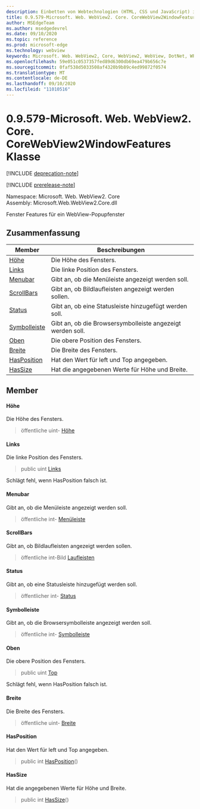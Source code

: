 ```yaml
---
description: Einbetten von Webtechnologien (HTML, CSS und JavaScript) in ihre systemeigenen Anwendungen mit dem Microsoft Edge WebView2-Steuerelement
title: 0.9.579-Microsoft. Web. WebView2. Core. CoreWebView2WindowFeatures
author: MSEdgeTeam
ms.author: msedgedevrel
ms.date: 09/10/2020
ms.topic: reference
ms.prod: microsoft-edge
ms.technology: webview
keywords: Microsoft. Web. WebView2, Core, WebView2, WebView, DotNet, WPF, WinForms, APP, Edge, CoreWebView2, CoreWebView2Controller, Browser Control, Edge HTML, Microsoft. Web. WebView2. Core. CoreWebView2WindowFeatures
ms.openlocfilehash: 59e051c0537357fed89d6300db69ea479b656c7e
ms.sourcegitcommit: 0faf538d5033508af4320b9b89c4ed99872f0574
ms.translationtype: MT
ms.contentlocale: de-DE
ms.lasthandoff: 09/10/2020
ms.locfileid: "11010516"
---
```

# 0.9.579-Microsoft. Web. WebView2. Core. CoreWebView2WindowFeatures Klasse 

[!INCLUDE [deprecation-note](../../includes/deprecation-note.md)]

[!INCLUDE [prerelease-note](../../includes/prerelease-note.md)]

Namespace: Microsoft. Web. WebView2. Core \
Assembly: Microsoft.Web.WebView2.Core.dll

Fenster Features für ein WebView-Popupfenster

## Zusammenfassung

 Member                        | Beschreibungen
--------------------------------|---------------------------------------------
[Höhe](#height) | Die Höhe des Fensters.
[Links](#left) | Die linke Position des Fensters.
[Menubar](#menubar) | Gibt an, ob die Menüleiste angezeigt werden soll.
[ScrollBars](#scrollbars) | Gibt an, ob Bildlaufleisten angezeigt werden sollen.
[Status](#status) | Gibt an, ob eine Statusleiste hinzugefügt werden soll.
[Symbolleiste](#toolbar) | Gibt an, ob die Browsersymbolleiste angezeigt werden soll.
[Oben](#top) | Die obere Position des Fensters.
[Breite](#width) | Die Breite des Fensters.
[HasPosition](#hasposition) | Hat den Wert für left und Top angegeben.
[HasSize](#hassize) | Hat die angegebenen Werte für Höhe und Breite.

## Member

#### Höhe 

Die Höhe des Fensters.

> öffentliche uint- [Höhe](#height)

#### Links 

Die linke Position des Fensters.

> public uint [Links](#left)

Schlägt fehl, wenn HasPosition falsch ist.

#### Menubar 

Gibt an, ob die Menüleiste angezeigt werden soll.

> öffentliche int- [Menüleiste](#menubar)

#### ScrollBars 

Gibt an, ob Bildlaufleisten angezeigt werden sollen.

> öffentliche int-Bild [Laufleisten](#scrollbars)

#### Status 

Gibt an, ob eine Statusleiste hinzugefügt werden soll.

> öffentlicher int- [Status](#status)

#### Symbolleiste 

Gibt an, ob die Browsersymbolleiste angezeigt werden soll.

> öffentliche int- [Symbolleiste](#toolbar)

#### Oben 

Die obere Position des Fensters.

> public uint [Top](#top)

Schlägt fehl, wenn HasPosition falsch ist.

#### Breite 

Die Breite des Fensters.

> öffentliche uint- [Breite](#width)

#### HasPosition 

Hat den Wert für left und Top angegeben.

> public int [HasPosition](#hasposition)()

#### HasSize 

Hat die angegebenen Werte für Höhe und Breite.

> public int [HasSize](#hassize)()

